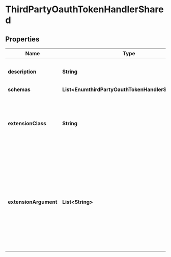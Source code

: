 

# ThirdPartyOauthTokenHandlerShared


## Properties

| Name | Type | Description | Notes |
|------------ | ------------- | ------------- | -------------|
|**description** | **String** | A description for this OAuth Token Handler |  [optional] |
|**schemas** | **List&lt;EnumthirdPartyOauthTokenHandlerSchemaUrn&gt;** |  |  |
|**extensionClass** | **String** | The fully-qualified name of the Java class providing the logic for the Third Party OAuth Token Handler. |  |
|**extensionArgument** | **List&lt;String&gt;** | The set of arguments used to customize the behavior for the Third Party OAuth Token Handler. Each configuration property should be given in the form &#39;name&#x3D;value&#39;. |  [optional] |



